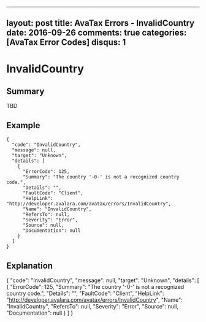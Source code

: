 
---
layout: post
title: AvaTax Errors - InvalidCountry
date: 2016-09-26
comments: true
categories: [AvaTax Error Codes]
disqus: 1
---

# InvalidCountry

## Summary

TBD

## Example

    {
      "code": "InvalidCountry",
      "message": null,
      "target": "Unknown",
      "details": [
        {
          "ErrorCode": 125,
          "Summary": "The country '-0-' is not a recognized country code.",
          "Details": "",
          "FaultCode": "Client",
          "HelpLink": "http://developer.avalara.com/avatax/errors/InvalidCountry",
          "Name": "InvalidCountry",
          "RefersTo": null,
          "Severity": "Error",
          "Source": null,
          "Documentation": null
        }
      ]
    }

## Explanation

{
      "code": "InvalidCountry",
      "message": null,
      "target": "Unknown",
      "details": [
        {
          "ErrorCode": 125,
          "Summary": "The country '-0-' is not a recognized country code.",
          "Details": "",
          "FaultCode": "Client",
          "HelpLink": "http://developer.avalara.com/avatax/errors/InvalidCountry",
          "Name": "InvalidCountry",
          "RefersTo": null,
          "Severity": "Error",
          "Source": null,
          "Documentation": null
        }
      ]
    }
